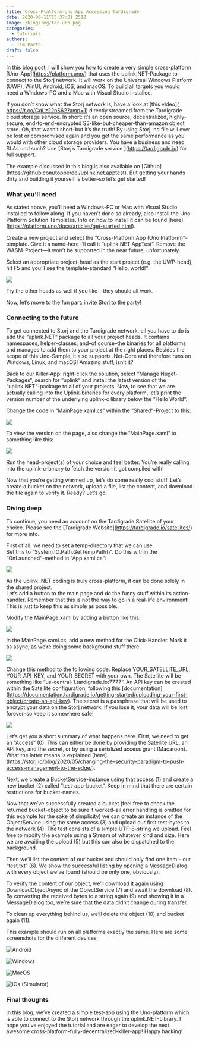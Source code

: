 ```yaml
---
title: Cross-Platform-Uno-App Accessing Tardigrade
date: 2020-06-11T15:37:01.251Z
image: /blog/img/tar-uno.png
categories:
  - tutorials
authors:
  - Tim Parth
draft: false
---
```

In this blog post, I will show you how to create a very simple cross-platform \[Uno-App](<https://platform.uno/>) that uses the uplink.NET-Package to connect to the Storj network. It will work on the Universal Windows Platform (UWP), WinUI, Android, iOS, and macOS. To build all targets you would need a Windows-PC and a Mac with Visual Studio installed.

If you don’t know what the Storj network is, have a look at \[this video]( https://t.co/CqLz22nS62?amp=1) directly streamed from the Tardigrade cloud storage service. In short: it’s an open source, decentralized, highly-secure, end-to-end-encrypted S3-like-but-cheaper-than-amazon object store. Oh, that wasn’t short–but it’s the truth! By using Storj, no file will ever be lost or compromised again and you get the same performance as you would with other cloud storage providers. You have a business and need SLAs und such? Use \[Storj’s Tardigrade service ](https://tardigrade.io) for full support.

The example discussed in this blog is also available on \[Github](<https://github.com/topperdel/uplink.net.apptest>). But getting your hands dirty and building it yourself is better–so let’s get started!

### What you’ll need

As stated above, you’ll need a Windows-PC or Mac with Visual Studio installed to follow along. If you haven’t done so already, also install the Uno-Platform Solution Templates. Info on how to install it can be found \[here](<https://platform.uno/docs/articles/get-started.html>).

Create a new project and select the “Cross-Platform App (Uno Platform)“-template. Give it a name–here I’ll call it “uplink.NET.AppTest“. Remove the WASM-Project—it won’t be supported in the near future, unfortunately.

Select an appropriate project-head as the start project (e.g. the UWP-head), hit F5 and you’ll see the template-standard “Hello, world!“:

![](/blog/img/uno1.png)

Try the other heads as well if you like – they should all work.

Now, let’s move to the fun part: invite Storj to the party!

### Connecting to the future

To get connected to Storj and the Tardigrade network, all you have to do is add the “uplink.NET“ package to all your project heads. It contains namespaces, helper-classes, and–of course–the binaries for all platforms and manages to add them to your project at the right places. Besides the scope of this Uno-Sample, it also supports .Net-Core and therefore runs on Windows, Linux, and macOS! Amazing stuff, isn’t it?

Back to our Killer-App: right-click the solution, select “Manage Nuget-Packages“, search for “uplink“ and install the latest version of the “uplink.NET“-package to all of your projects. Now, to see that we are actually calling into the Uplink-binaries for every platform, let’s print the version number of the underlying uplink-c library below the “Hello World“.

Change the code in “MainPage.xaml.cs“ within the “Shared“-Project to this:

![](/blog/img/unodos.png)

To view the version on the page, also change the “MainPage.xaml“ to something like this:

![](/blog/img/uno3.png)

Run the head-project(s) of your choice and feel better. You’re really calling into the uplink-c-binary to fetch the version it got compiled with!

Now that you’re getting warmed up, let’s do some really cool stuff. Let’s create a bucket on the network, upload a file, list the content, and download the file again to verify it. Ready? Let’s go.

### Diving deep

To continue, you need an account on the Tardigrade Satellite of your choice. Please see the \[Tardigrade Website](<https://tardigrade.io/satellites/>) for more info.

First of all, we need to set a temp-directory that we can use.\
Set this to “System.IO.Path.GetTempPath()“. Do this within the “OnLaunched“-method in “App.xaml.cs“:

![](/blog/img/uno4.png)

As the uplink .NET coding is truly cross-platform, it can be done solely in the shared project.\
Let’s add a button to the main page and do the funny stuff within its action-handler. Remember that this is not the way to go in a real-life environment! This is just to keep this as simple as possible.

Modify the MainPage.xaml by adding a button like this:

![](/blog/img/uno5.png)

In the MainPage.xaml.cs, add a new method for the Click-Handler. Mark it as async, as we’re doing some background stuff there:

![](/blog/img/uno6.png)

Change this method to the following code. Replace YOUR_SATELLITE_URL, YOUR_API_KEY, and YOUR_SECRET with your own. The Satellite will be something like “us-central-1.tardigrade.io:7777“. An API key can be created within the Satellite configuration, following this \[documentation](<https://documentation.tardigrade.io/getting-started/uploading-your-first-object/create-an-api-key>). The secret is a passphrase that will be used to encrypt your data on the Storj network. If you lose it, your data will be lost forever–so keep it somewhere safe!

![](/blog/img/uno7.png)

Let’s get you a short summary of what happens here. First, we need to get an “Access“ (0). This can either be done by providing the Satellite URL, an API key, and the secret, or by using a serialized access grant (Macaroon). What the latter means is explained \[here](<https://storj.io/blog/2020/05/changing-the-security-paradigm-to-push-access-management-to-the-edge/>).

Next, we create a BucketService-instance using that access (1) and create a new bucket (2) called “test-app-bucket“. Keep in mind that there are certain restrictions for bucket-names.

Now that we’ve successfully created a bucket (feel free to check the returned bucket-object to be sure it worked–all error handling is omitted for this example for the sake of simplicity) we can create an instance of the ObjectService using the same access (3) and upload our first test-bytes to the network (4). The test consists of a simple UTF-8-string we upload. Feel free to modify the example using a Stream of whatever kind and size. Here we are awaiting the upload (5) but this can also be dispatched to the background.

Then we’ll list the content of our bucket and should only find one item – our “test.txt“ (6). We show the successful listing by opening a MessageDialog with every object we’ve found (should be only one, obviously).

To verify the content of our object, we’ll download it again using DownloadObjectAsync of the ObjectService (7) and await the download (8). By converting the received bytes to a string again (9) and showing it in a MessageDialog too, we’re sure that the data didn‘t change during transfer.

To clean up everything behind us, we’ll delete the object (10) and bucket again (11).

This example should run on all platforms exactly the same. Here are some screenshots for the different devices:

![](/blog/img/uno8android.jpg "Android")



![](/blog/img/uno9windows.png "Windows")



![](/blog/img/uno9macos.png "MacOS")



![](/blog/img/uno10macos2.png "iOs (Simulator)")

### Final thoughts

In this blog, we’ve created a simple test-app using the Uno-platform which is able to connect to the Storj network through the uplink.NET-Library. I hope you’ve enjoyed the tutorial and are eager to develop the next awesome cross-platform-fully-decentralized-killer-app! Happy hacking!